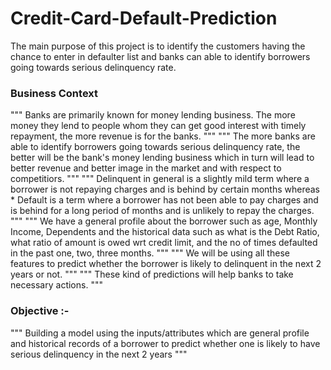 # Credit-Card-Default-Prediction
The main purpose of this project is to identify the customers having the chance to enter in defaulter list and banks can able to identify borrowers going towards serious delinquency rate.

### Business Context
"""
 Banks are primarily known for money lending business. The more money they lend to people whom they can get good interest with timely repayment, the more revenue is for the banks.
"""
"""
The more banks are able to identify borrowers going towards serious delinquency rate, the better will be the bank's money lending business which in turn will lead to better revenue and better image in the market and with respect to competitiors.
"""
"""
Delinquent in general is a slightly mild term where a borrower is not repaying charges and is behind by certain months whereas * Default is a term where a borrower has not been able to pay charges and is behind for a long period of months and is unlikely to repay the charges.
"""
"""
We have a general profile about the borrower such as age, Monthly Income, Dependents and the historical data such as what is the Debt Ratio, what ratio of amount is owed wrt credit limit, and the no of times defaulted in the past one, two, three months.
"""
"""
We will be using all these features to predict whether the borrower is likely to delinquent in the next 2 years or not.
"""
"""
These kind of predictions will help banks to take necessary actions.
"""

### Objective :-
"""
Building a model using the inputs/attributes which are general profile and historical records of a borrower to predict whether one is likely to have serious delinquency in the next 2 years
"""
